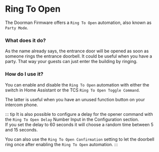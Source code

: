 # Ring To Open <Badge type="warning" text="Party Mode" />

The Doorman Firmware offers a `Ring To Open` automation, also known as `Party Mode`.

### What does it do?
As the name already says, the entrance door will be opened as soon as someone rings the entrance doorbell.
It could be useful when you have a party. That way your guests can just enter the building by ringing.

### How do I use it?
You can enable and disable the `Ring To Open` automation with either the switch in Home Assistant or the TCS `Ring To Open Toggle Command`.

The latter is useful when you have an unused function button on your intercom phone.

::: tip
It is also possible to configure a delay for the opener command with the `Ring To Open Delay` Number Input in the Configuration section.\
If you set the delay to 60 seconds it will choose a random time between 5 and 15 seconds.

You can also use the `Ring To Open Confirmation` setting to let the doorbell ring once after enabling the `Ring To Open` automation.
:::